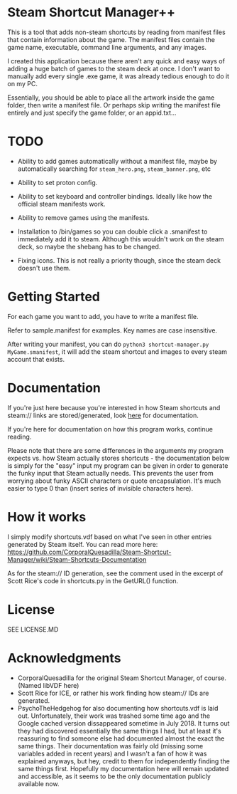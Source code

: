 # Steam Shortcut Manager++

This is a tool that adds non-steam shortcuts by reading from manifest files that contain information about the game. The manifest files contain the game name, executable, command line arguments, and any images.

I created this application because there aren't any quick and easy ways of adding a huge batch of games to the steam deck at once. I don't want to manually add every single .exe game, it was already tedious enough to do it on my PC.

Essentially, you should be able to place all the artwork inside the game folder, then write a manifest file. Or perhaps skip writing the manifest file entirely and just specify the game folder, or an appid.txt...

# TODO

- Ability to add games automatically without a manifest file, maybe by automatically searching for `steam_hero.png`, `steam_banner.png`, etc

- Ability to set proton config.

- Ability to set keyboard and controller bindings. Ideally like how the official steam manifests work.

- Ability to remove games using the manifests.

- Installation to /bin/games so you can double click a .smanifest to immediately add it to steam. Although this wouldn't work on the steam deck, so maybe the shebang has to be changed.

- Fixing icons. This is not really a priority though, since the steam deck doesn't use them.

# Getting Started

For each game you want to add, you have to write a manifest file.

Refer to sample.manifest for examples. Key names are case insensitive.

After writing your manifest, you can do `python3 shortcut-manager.py MyGame.smanifest`, it will add the steam shortcut and images to every steam account that exists.


# Documentation

If you're just here because you're interested in how Steam shortcuts and steam:// links are stored/generated, look [here](https://github.com/CorporalQuesadilla/Steam-Shortcut-Manager/wiki/Steam-Shortcuts-Documentation) for documentation.

If you're here for documentation on how this program works, continue reading.

Please note that there are some differences in the arguments my program expects vs. how Steam actually stores shortcuts - the documentation below is simply for the "easy" input my program can be given in order to generate the funky input that Steam actually needs. This prevents the user from worrying about funky ASCII characters or quote encapsulation. It's much easier to type 0 than (insert series of invisible characters here).

# How it works

I simply modify shortcuts.vdf based on what I've seen in other entries generated by Steam itself. You can read more here: https://github.com/CorporalQuesadilla/Steam-Shortcut-Manager/wiki/Steam-Shortcuts-Documentation

As for the steam:// ID generation, see the comment used in the excerpt of Scott Rice's code in shortcuts.py in the GetURL() function.

# License

SEE LICENSE.MD

# Acknowledgments
* CorporalQuesadilla for the original Steam Shortcut Manager, of course. (Named libVDF here)
* Scott Rice for ICE, or rather his work finding how steam:// IDs are generated.
* PsychoTheHedgehog for also documenting how shortcuts.vdf is laid out. Unfortunately, their work was trashed some time ago and the Google cached version dissappeared sometime in July 2018. It turns out they had discovered essentially the same things I had, but at least it's reassuring to find someone else had documented almost the exact the same things. Their documentation was fairly old (missing some variables added in recent years) and I wasn't a fan of how it was explained anyways, but hey, credit to them for independently finding the same things first. Hopefully my documentation here will remain updated and accessible, as it seems to be the only documentation publicly available now.
